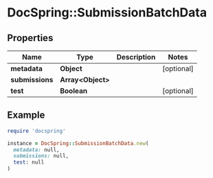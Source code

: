 # DocSpring::SubmissionBatchData

## Properties

| Name | Type | Description | Notes |
| ---- | ---- | ----------- | ----- |
| **metadata** | **Object** |  | [optional] |
| **submissions** | **Array&lt;Object&gt;** |  |  |
| **test** | **Boolean** |  | [optional] |

## Example

```ruby
require 'docspring'

instance = DocSpring::SubmissionBatchData.new(
  metadata: null,
  submissions: null,
  test: null
)
```

